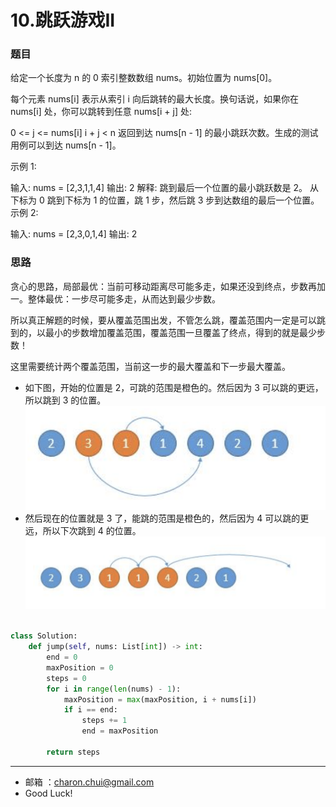 10.跳跃游戏II
===


### 题目

给定一个长度为 n 的 0 索引整数数组 nums。初始位置为 nums[0]。

每个元素 nums[i] 表示从索引 i 向后跳转的最大长度。换句话说，如果你在 nums[i] 处，你可以跳转到任意 nums[i + j] 处:

0 <= j <= nums[i] 
i + j < n
返回到达 nums[n - 1] 的最小跳跃次数。生成的测试用例可以到达 nums[n - 1]。

 

示例 1:

输入: nums = [2,3,1,1,4]
输出: 2
解释: 跳到最后一个位置的最小跳跃数是 2。
     从下标为 0 跳到下标为 1 的位置，跳 1 步，然后跳 3 步到达数组的最后一个位置。
示例 2:

输入: nums = [2,3,0,1,4]
输出: 2


### 思路


贪心的思路，局部最优：当前可移动距离尽可能多走，如果还没到终点，步数再加一。整体最优：一步尽可能多走，从而达到最少步数。

所以真正解题的时候，要从覆盖范围出发，不管怎么跳，覆盖范围内一定是可以跳到的，以最小的步数增加覆盖范围，覆盖范围一旦覆盖了终点，得到的就是最少步数！

这里需要统计两个覆盖范围，当前这一步的最大覆盖和下一步最大覆盖。

- 如下图，开始的位置是 2，可跳的范围是橙色的。然后因为 3 可以跳的更远，所以跳到 3 的位置。      
![image](https://raw.githubusercontent.com/CharonChui/Pictures/master/jump_2_1.png?raw=true)
- 然后现在的位置就是 3 了，能跳的范围是橙色的，然后因为 4 可以跳的更远，所以下次跳到 4 的位置。     
![image](https://raw.githubusercontent.com/CharonChui/Pictures/master/jump_2_2.png?raw=true)


```python

class Solution:
    def jump(self, nums: List[int]) -> int:
        end = 0
        maxPosition = 0
        steps = 0
        for i in range(len(nums) - 1):
            maxPosition = max(maxPosition, i + nums[i])
            if i == end:
                steps += 1
                end = maxPosition
                
        return steps       
```

---
- 邮箱 ：charon.chui@gmail.com  
- Good Luck! 

	
